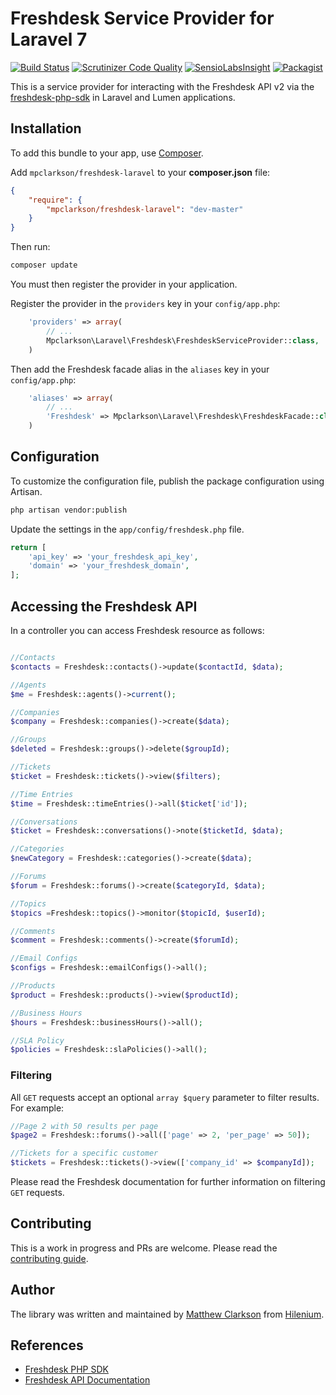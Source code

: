 # Freshdesk Service Provider for Laravel 7

[![Build Status](https://travis-ci.org/mpclarkson/freshdesk-laravel.svg?branch=master)](https://travis-ci.org/mpclarkson/freshdesk-laravel)
[![Scrutinizer Code Quality](https://scrutinizer-ci.com/g/mpclarkson/freshdesk-laravel/badges/quality-score.png?b=master)](https://scrutinizer-ci.com/g/mpclarkson/freshdesk-laravel/?branch=master)
[![SensioLabsInsight](https://img.shields.io/sensiolabs/i/9bc7be97-3ed1-4895-944e-05658edd7a4f.svg)](https://insight.sensiolabs.com/projects/9bc7be97-3ed1-4895-944e-05658edd7a4f)
[![Packagist](https://img.shields.io/packagist/v/mpclarkson/freshdesk-php-sdk.svg)](https://packagist.org/packages/mpclarkson/freshdesk-php-sdk)

This is a service provider for interacting with the Freshdesk API v2 via the 
[freshdesk-php-sdk](https://github.com/mpclarkson/freshdesk-php-sdk) in Laravel and Lumen applications.

## Installation

To add this bundle to your app, use [Composer](https://getcomposer.org).

Add `mpclarkson/freshdesk-laravel` to your **composer.json** file:

```json
{
    "require": {
        "mpclarkson/freshdesk-laravel": "dev-master"
    }
}
```

Then run:
 
 ```sh
 composer update
 ```

You must then register the provider in your application.

Register the provider in the `providers` key in your `config/app.php`:

```php
    'providers' => array(
        // ...
        Mpclarkson\Laravel\Freshdesk\FreshdeskServiceProvider::class,
    )
```

Then add the Freshdesk facade alias in the `aliases` key in your `config/app.php`:

```php
    'aliases' => array(
        // ...
        'Freshdesk' => Mpclarkson\Laravel\Freshdesk\FreshdeskFacade::class,
    )
```

## Configuration


To customize the configuration file, publish the package configuration using Artisan.

```sh
php artisan vendor:publish
```

Update the settings in the `app/config/freshdesk.php` file.

```php
return [
    'api_key' => 'your_freshdesk_api_key',
    'domain' => 'your_freshdesk_domain',
];
```


## Accessing the Freshdesk API

In a controller you can access Freshdesk resource
as follows: 

```php

//Contacts
$contacts = Freshdesk::contacts()->update($contactId, $data);

//Agents
$me = Freshdesk::agents()->current();

//Companies
$company = Freshdesk::companies()->create($data);

//Groups
$deleted = Freshdesk::groups()->delete($groupId);

//Tickets
$ticket = Freshdesk::tickets()->view($filters);

//Time Entries
$time = Freshdesk::timeEntries()->all($ticket['id']);

//Conversations
$ticket = Freshdesk::conversations()->note($ticketId, $data);

//Categories
$newCategory = Freshdesk::categories()->create($data);

//Forums
$forum = Freshdesk::forums()->create($categoryId, $data);

//Topics
$topics =Freshdesk::topics()->monitor($topicId, $userId);

//Comments
$comment = Freshdesk::comments()->create($forumId);

//Email Configs
$configs = Freshdesk::emailConfigs()->all();

//Products
$product = Freshdesk::products()->view($productId);

//Business Hours
$hours = Freshdesk::businessHours()->all();

//SLA Policy
$policies = Freshdesk::slaPolicies()->all();
```

### Filtering

All `GET` requests accept an optional `array $query` parameter to filter
results. For example:

```php
//Page 2 with 50 results per page
$page2 = Freshdesk::forums()->all(['page' => 2, 'per_page' => 50]);

//Tickets for a specific customer
$tickets = Freshdesk::tickets()->view(['company_id' => $companyId]);
```

Please read the Freshdesk documentation for further information on
filtering `GET` requests.

## Contributing

This is a work in progress and PRs are welcome. Please read the 
[contributing guide](.github/CONTRIBUTING.md).

## Author

The library was written and maintained by [Matthew Clarkson](http://mpclarkson.github.io/) 
from [Hilenium](https://hilenium.com).

## References

* [Freshdesk PHP SDK](https://github.com/mpclarkson/freshdesk-php-sdk)
* [Freshdesk API Documentation](https://developer.freshdesk.com/api/)
